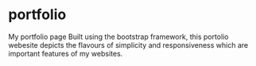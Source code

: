 # portfolio
My portfolio page
Built using the bootstrap framework, this portolio webesite depicts the flavours of simplicity and responsiveness which are important features of my websites.